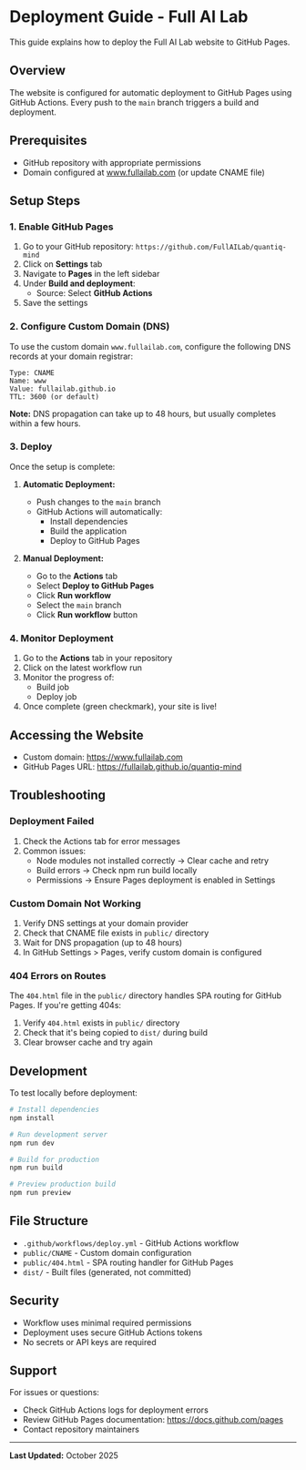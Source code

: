 # Deployment Guide - Full AI Lab

This guide explains how to deploy the Full AI Lab website to GitHub Pages.

## Overview

The website is configured for automatic deployment to GitHub Pages using GitHub Actions. Every push to the `main` branch triggers a build and deployment.

## Prerequisites

- GitHub repository with appropriate permissions
- Domain configured at www.fullailab.com (or update CNAME file)

## Setup Steps

### 1. Enable GitHub Pages

1. Go to your GitHub repository: `https://github.com/FullAILab/quantiq-mind`
2. Click on **Settings** tab
3. Navigate to **Pages** in the left sidebar
4. Under **Build and deployment**:
   - Source: Select **GitHub Actions**
5. Save the settings

### 2. Configure Custom Domain (DNS)

To use the custom domain `www.fullailab.com`, configure the following DNS records at your domain registrar:

```
Type: CNAME
Name: www
Value: fullailab.github.io
TTL: 3600 (or default)
```

**Note:** DNS propagation can take up to 48 hours, but usually completes within a few hours.

### 3. Deploy

Once the setup is complete:

1. **Automatic Deployment:**
   - Push changes to the `main` branch
   - GitHub Actions will automatically:
     - Install dependencies
     - Build the application
     - Deploy to GitHub Pages
   
2. **Manual Deployment:**
   - Go to the **Actions** tab
   - Select **Deploy to GitHub Pages**
   - Click **Run workflow**
   - Select the `main` branch
   - Click **Run workflow** button

### 4. Monitor Deployment

1. Go to the **Actions** tab in your repository
2. Click on the latest workflow run
3. Monitor the progress of:
   - Build job
   - Deploy job
4. Once complete (green checkmark), your site is live!

## Accessing the Website

- Custom domain: https://www.fullailab.com
- GitHub Pages URL: https://fullailab.github.io/quantiq-mind

## Troubleshooting

### Deployment Failed

1. Check the Actions tab for error messages
2. Common issues:
   - Node modules not installed correctly → Clear cache and retry
   - Build errors → Check npm run build locally
   - Permissions → Ensure Pages deployment is enabled in Settings

### Custom Domain Not Working

1. Verify DNS settings at your domain provider
2. Check that CNAME file exists in `public/` directory
3. Wait for DNS propagation (up to 48 hours)
4. In GitHub Settings > Pages, verify custom domain is configured

### 404 Errors on Routes

The `404.html` file in the `public/` directory handles SPA routing for GitHub Pages. If you're getting 404s:

1. Verify `404.html` exists in `public/` directory
2. Check that it's being copied to `dist/` during build
3. Clear browser cache and try again

## Development

To test locally before deployment:

```bash
# Install dependencies
npm install

# Run development server
npm run dev

# Build for production
npm run build

# Preview production build
npm run preview
```

## File Structure

- `.github/workflows/deploy.yml` - GitHub Actions workflow
- `public/CNAME` - Custom domain configuration
- `public/404.html` - SPA routing handler for GitHub Pages
- `dist/` - Built files (generated, not committed)

## Security

- Workflow uses minimal required permissions
- Deployment uses secure GitHub Actions tokens
- No secrets or API keys are required

## Support

For issues or questions:
- Check GitHub Actions logs for deployment errors
- Review GitHub Pages documentation: https://docs.github.com/pages
- Contact repository maintainers

---

**Last Updated:** October 2025

